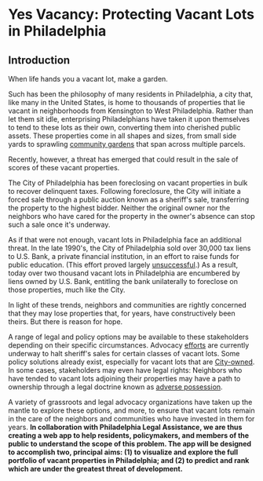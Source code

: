 # Yes Vacancy: Protecting Vacant Lots in Philadelphia

## Introduction

When life hands you a vacant lot, make a garden. 


Such has been the philosophy of many residents in Philadelphia, a city that, like many in the United States, is home to thousands of properties that lie vacant in neighborhoods from Kensington to West Philadelphia. Rather than let them sit idle, enterprising Philadelphians have taken it upon themselves to tend to these lots as their own, converting them into cherished public assets. These properties come in all shapes and sizes, from small side yards to sprawling [community gardens](https://iglesiasgardens.com/) that span across multiple parcels.


Recently, however, a threat has emerged that could result in the sale of scores of these vacant properties. 


The City of Philadelphia has been foreclosing on vacant properties in bulk to recover delinquent taxes. Following foreclosure, the City will initiate a forced sale through a public auction known as a sheriff's sale, transferring the property to the highest bidder. Neither the original owner nor the neighbors who have cared for the property in the owner's absence can stop such a sale once it's underway.


As if that were not enough, vacant lots in Philadelphia face an additional threat. In the late 1990's, the City of Philadelphia sold over 30,000 tax liens to U.S. Bank, a private financial institution, in an effort to raise funds for public education. (This effort proved largely [unsuccessful](https://controller.phila.gov/wp-content/uploads/2018/06/DelinquentRealEstateTaxes_November2013.pdf#page=20).) As a result, today over two thousand vacant lots in Philadelphia are encumbered by liens owned by U.S. Bank, entitling the bank unilaterally to foreclose on those properties, much like the City.


In light of these trends, neighbors and communities are rightly concerned that they may lose properties that, for years, have constructively been theirs. But there is reason for hope. 


A range of legal and policy options may be available to these stakeholders depending on their specific circumstances. Advocacy [efforts](https://www.pubintlaw.org/cases-and-projects/our-testimony-on-us-bank-liens-and-displacement-in-philadelphia/) are currently underway to halt sheriff's sales for certain classes of vacant lots. Some policy solutions already exist, especially for vacant lots that are [City-owned](https://phdcphila.org/land/buy-land/side-or-rear-yards/). In some cases, stakeholders may even have legal rights: Neighbors who have tended to vacant lots adjoining their properties may have a path to ownership through a legal doctrine known as [adverse possession](https://www.law.cornell.edu/wex/adverse_possession).


A variety of grassroots and legal advocacy organizations have taken up the mantle to explore these options, and more, to ensure that vacant lots remain in the care of the neighbors and communities who have invested in them for years. **In collaboration with Philadelphia Legal Assistance, we are thus creating a web app to help residents, policymakers, and members of the public to understand the scope of this problem. The app will be designed to accomplish two, principal aims: (1) to visualize and explore the full portfolio of vacant properties in Philadelphia; and (2) to predict and rank which are under the greatest threat of development.**

